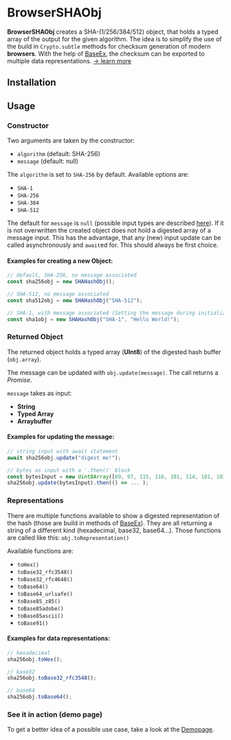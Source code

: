 # BrowserSHAObj

**BrowserSHAObj** creates a SHA-(1/256/384/512) object, that holds a typed array of the output for the given algorithm. The idea is to simplify the use of the build in ``Crypto.subtle`` methods for checksum generation of modern **browsers**.
With the help of [BaseEx](https://github.com/UmamiAppearance/BaseExJS), the checksum can be exported to multiple data representations. [-> learn more](#representations)

## Installation


## Usage

### Constructor
        
Two arguments are taken by the constructor:
* ``algorithm`` (default: SHA-256)
* ``message`` (default: null)

The ``algorithm`` is set to ``SHA-256`` by default. Available options are:
* ``SHA-1``
* ``SHA-256``
* ``SHA-384``
* ``SHA-512``

The default for ``message`` is ``null`` (possible input types are described [here](#returned-object)). If it is not overwritten the created object does not hold a digested array of a message input. This has the advantage, that any (new) input update can be called asynchronously and ``await``ed for. This should always be first choice.

#### Examples for creating a new Object:

```js
// default, SHA-256, no message associated
const sha256obj = new SHAHashObj();

// SHA-512, no message associated
const sha512obj = new SHAHashObj("SHA-512");

// SHA-1, with message associated (Setting the message during initialization makes it a synchronous call. You have been warned!)
const sha1obj = new SHAHashObj("SHA-1", "Hello World!");
```

### Returned Object
The returned object holds a typed array (**UInt8**) of the digested hash buffer (``obj.array``).  

The message can be updated with ``obj.update(message)``. The call returns a _Promise_.  
  
``message`` takes as input:
* **String**
* **Typed Array**
* **Arraybuffer**

#### Examples for updating the message:
```js
// string input with await statement
await sha256obj.update("digest me!");

// bytes as input with a '.then()' block
const bytesInput = new Uint8Array([69, 97, 115, 116, 101, 114, 101, 103, 103, 33]);
sha256obj.update(bytesInput).then(() => ... );
```

### Representations
There are multiple functions available to show a digested representation of the hash (those are build in methods of [BaseEx](https://github.com/UmamiAppearance/BaseExJS)). They are all returning a string of a different kind (hexadecimal, base32, base64...). Those functions are called like this: ``obj.toRepresentation()``  

Available functions are:
* ``toHex()``
* ``toBase32_rfc3548()​​``
* ``toBase32_rfc4648()​​``
* ``toBase64()​​``
* ``toBase64_urlsafe()​​``
* ``toBase85_z85()​​``
* ``toBase85adobe()​​``
* ``toBase85ascii()​​``
* ``toBase91()``

#### Examples for data representations:
```js
// hexadecimal
sha256obj.toHex();

// base32
sha256obj.toBase32_rfc3548();

// base64
sha256obj.toBase64();
```

### See it in action (demo page)
To get a better idea of a possible use case, take a look at the [Demopage](https://umamiappearance.github.io/SHAHashObjectJS/demo.html).
